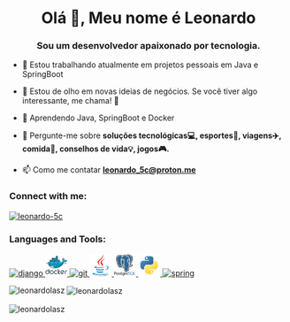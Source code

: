<h1 align="center">Olá 👋, Meu nome é Leonardo</h1>
<h3 align="center">Sou um desenvolvedor apaixonado por tecnologia.</h3>

- 🔭 Estou trabalhando atualmente em projetos pessoais em Java e SpringBoot

- 👯 Estou de olho em novas ideias de negócios. Se você tiver algo interessante, me chama! 🚀

- 🌱 Aprendendo Java, SpringBoot e Docker

- 💬 Pergunte-me sobre **soluções tecnológicas💻, esportes🏈, viagens✈️, comida🍔, conselhos de vida💡, jogos🎮.**

- 📫 Como me contatar **leonardo_5c@proton.me**

<h3 align="left">Connect with me:</h3>
<p align="left">
<a href="https://linkedin.com/in/leonardo-5c" target="blank"><img align="center" src="https://raw.githubusercontent.com/rahuldkjain/github-profile-readme-generator/master/src/images/icons/Social/linked-in-alt.svg" alt="leonardo-5c" height="30" width="40" /></a>
</p>

<h3 align="left">Languages and Tools:</h3>
<p align="left"> <a href="https://www.djangoproject.com/" target="_blank" rel="noreferrer"> <img src="https://cdn.worldvectorlogo.com/logos/django.svg" alt="django" width="40" height="40"/> </a> <a href="https://www.docker.com/" target="_blank" rel="noreferrer"> <img src="https://raw.githubusercontent.com/devicons/devicon/master/icons/docker/docker-original-wordmark.svg" alt="docker" width="40" height="40"/> </a> <a href="https://git-scm.com/" target="_blank" rel="noreferrer"> <img src="https://www.vectorlogo.zone/logos/git-scm/git-scm-icon.svg" alt="git" width="40" height="40"/> </a> <a href="https://www.java.com" target="_blank" rel="noreferrer"> <img src="https://raw.githubusercontent.com/devicons/devicon/master/icons/java/java-original.svg" alt="java" width="40" height="40"/> </a> <a href="https://www.postgresql.org" target="_blank" rel="noreferrer"> <img src="https://raw.githubusercontent.com/devicons/devicon/master/icons/postgresql/postgresql-original-wordmark.svg" alt="postgresql" width="40" height="40"/> </a> <a href="https://www.python.org" target="_blank" rel="noreferrer"> <img src="https://raw.githubusercontent.com/devicons/devicon/master/icons/python/python-original.svg" alt="python" width="40" height="40"/> </a> <a href="https://spring.io/" target="_blank" rel="noreferrer"> <img src="https://www.vectorlogo.zone/logos/springio/springio-icon.svg" alt="spring" width="40" height="40"/> </a> </p>

<p><img align="left" src="https://github-readme-stats.vercel.app/api/top-langs?username=leonardolasz&show_icons=true&locale=en&layout=compact" alt="leonardolasz" /></p>

<p>&nbsp;<img align="center" src="https://github-readme-stats.vercel.app/api?username=leonardolasz&show_icons=true&locale=en" alt="leonardolasz" /></p>

<p><img align="center" src="https://github-readme-streak-stats.herokuapp.com/?user=leonardolasz&" alt="leonardolasz" /></p>
